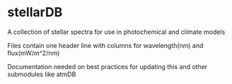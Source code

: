 # stellarDB
A collection of stellar spectra for use in photochemical and climate models

Files contain one header line with columns for wavelength(nm) and flux(mW/m^2/nm)

Documentation needed on best practices for updating this and other submodules like atmDB